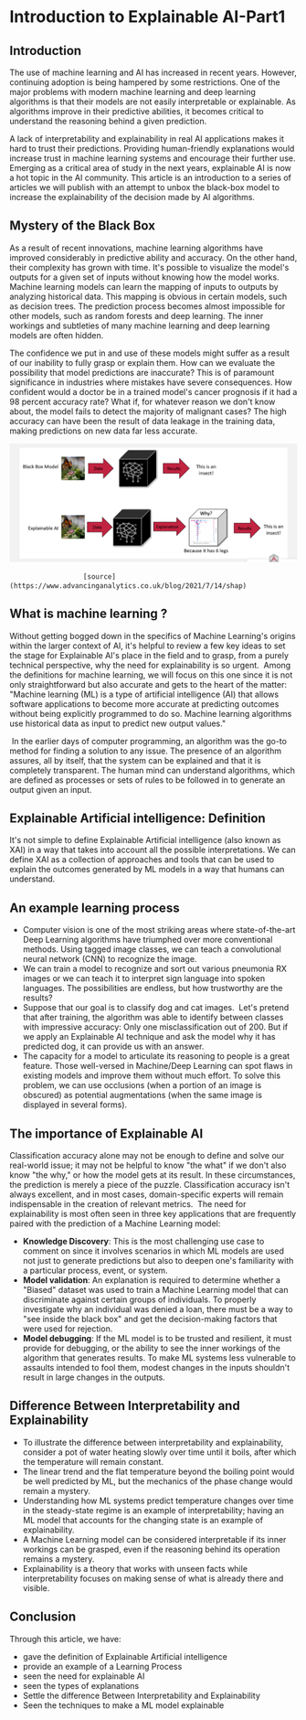 # Introduction to Explainable AI-Part1
## Introduction

The use of machine learning and AI has increased in recent years. However, continuing adoption is being hampered by some restrictions. One of the major problems with modern machine learning and deep learning algorithms is that their models are not easily interpretable or explainable. As algorithms improve in their predictive abilities, it becomes critical to understand the reasoning behind a given prediction.

A lack of interpretability and explainability in real AI applications makes it hard to trust their predictions. Providing human-friendly explanations would increase trust in machine learning systems and encourage their further use. Emerging as a critical area of study in the next years, explainable AI is now a hot topic in the AI community. This article is an introduction to a series of articles we will publish with an attempt to unbox the black-box model to increase the explainability of the decision made by AI algorithms.

## Mystery of the Black Box
As a result of recent innovations, machine learning algorithms have improved considerably in predictive ability and accuracy. On the other hand, their complexity has grown with time. It's possible to visualize the model's outputs for a given set of inputs without knowing how the model works. Machine learning models can learn the mapping of inputs to outputs by analyzing historical data. This mapping is obvious in certain models, such as decision trees. The prediction process becomes almost impossible for other models, such as random forests and deep learning. The inner workings and subtleties of many machine learning and deep learning models are often hidden.

The confidence we put in and use of these models might suffer as a result of our inability to fully grasp or explain them. How can we evaluate the possibility that model predictions are inaccurate? This is of paramount significance in industries where mistakes have severe consequences. How confident would a doctor be in a trained model's cancer prognosis if it had a 98 percent accuracy rate? What if, for whatever reason we don't know about, the model fails to detect the majority of malignant cases?
The high accuracy can have been the result of data leakage in the training data, making predictions on new data far less accurate.

![source](https://github.com/adrienpayong/object-detection/blob/main/interp.png)

                      [source](https://www.advancinganalytics.co.uk/blog/2021/7/14/shap)

## What is machine learning ?

Without getting bogged down in the specifics of Machine Learning's origins within the larger context of AI, it's helpful to review a few key ideas to set the stage for Explainable AI's place in the field and to grasp, from a purely technical perspective, why the need for explainability is so urgent. 
Among the definitions for machine learning, we will focus on this one since it is not only straightforward but also accurate and gets to the heart of the matter:
"Machine learning (ML) is a type of artificial intelligence (AI) that allows software applications to become more accurate at predicting outcomes without being explicitly programmed to do so. Machine learning algorithms use historical data as input to predict new output values."

 In the earlier days of computer programming, an algorithm was the go-to method for finding a solution to any issue. The presence of an algorithm assures, all by itself, that the system can be explained and that it is completely transparent. The human mind can understand algorithms, which are defined as processes or sets of rules to be followed in to generate an output given an input.
 
## Explainable Artificial intelligence: Definition

It's not simple to define Explainable Artificial intelligence (also known as XAI) in a way that takes into account all the possible interpretations. We can define XAI as a collection of approaches and tools that can be used to explain the outcomes generated by ML models in a way that humans can understand.

## An example learning process

- Computer vision is one of the most striking areas where state-of-the-art Deep Learning algorithms have triumphed over more conventional methods. Using tagged image classes, we can teach a convolutional neural network (CNN) to recognize the image.
- We can train a model to recognize and sort out various pneumonia RX images or we can teach it to interpret sign language into spoken languages. The possibilities are endless, but how trustworthy are the results?
- Suppose that our goal is to classify dog and cat images. 
Let's pretend that after training, the algorithm was able to identify between classes with impressive accuracy: Only one misclassification out of 200. But if we apply an Explainable AI technique and ask the model why it has predicted dog, it can provide us with an answer.
- The capacity for a model to articulate its reasoning to people is a great feature. Those well-versed in Machine/Deep Learning can spot flaws in existing models and improve them without much effort. To solve this problem, we can use occlusions (when a portion of an image is obscured) as potential augmentations (when the same image is displayed in several forms).

## The importance of Explainable AI

Classification accuracy alone may not be enough to define and solve our real-world issue; it may not be helpful to know "the what" if we don't also know "the why," or how the model gets at its result. In these circumstances, the prediction is merely a piece of the puzzle. Classification accuracy isn't always excellent, and in most cases, domain-specific experts will remain indispensable in the creation of relevant metrics. 
The need for explainability is most often seen in three key applications that are frequently paired with the prediction of a Machine Learning model:

- **Knowledge Discovery**: This is the most challenging use case to comment on since it involves scenarios in which ML models are used not just to generate predictions but also to deepen one's familiarity with a particular process, event, or system.
- **Model validation**: An explanation is required to determine whether a "Biased" dataset was used to train a Machine Learning model that can discriminate against certain groups of individuals. To properly investigate why an individual was denied a loan, there must be a way to "see inside the black box" and get the decision-making factors that were used for rejection.
- **Model debugging**: If the ML model is to be trusted and resilient, it must provide for debugging, or the ability to see the inner workings of the algorithm that generates results. To make ML systems less vulnerable to assaults intended to fool them, modest changes in the inputs shouldn't result in large changes in the outputs.

## Difference Between Interpretability and Explainability

- To illustrate the difference between interpretability and explainability, consider a pot of water heating slowly over time until it boils, after which the temperature will remain constant.
- The linear trend and the flat temperature beyond the boiling point would be well predicted by ML, but the mechanics of the phase change would remain a mystery.
- Understanding how ML systems predict temperature changes over time in the steady-state regime is an example of interpretability; having an ML model that accounts for the changing state is an example of explainability.
- A Machine Learning model can be considered interpretable if its inner workings can be grasped, even if the reasoning behind its operation remains a mystery.
- Explainability is a theory that works with unseen facts while interpretability focuses on making sense of what is already there and visible.

## Conclusion

Through this article, we have:

- gave the definition of Explainable Artificial intelligence
- provide an example of a Learning Process
- seen the need for explainable AI
- seen the types of explanations
- Settle the difference Between Interpretability and Explainability
- Seen the techniques to make a ML model explainable

